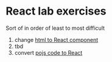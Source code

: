 # React lab exercises
Sort of in order of least to most difficult

1. change [html to React component](01-static-props)
1.  tbd 
1. convert [pojs code to React](13-react-convert)
